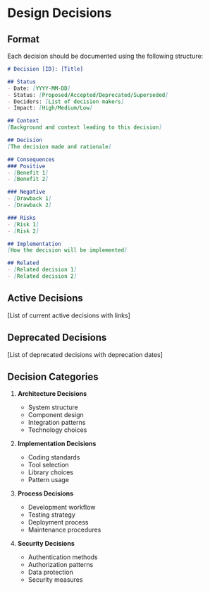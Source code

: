 # Design Decisions

## Format

Each decision should be documented using the following structure:

```markdown
# Decision [ID]: [Title]

## Status
- Date: [YYYY-MM-DD]
- Status: [Proposed/Accepted/Deprecated/Superseded]
- Deciders: [List of decision makers]
- Impact: [High/Medium/Low]

## Context
[Background and context leading to this decision]

## Decision
[The decision made and rationale]

## Consequences
### Positive
- [Benefit 1]
- [Benefit 2]

### Negative
- [Drawback 1]
- [Drawback 2]

### Risks
- [Risk 1]
- [Risk 2]

## Implementation
[How the decision will be implemented]

## Related
- [Related decision 1]
- [Related decision 2]
```

## Active Decisions

[List of current active decisions with links]

## Deprecated Decisions

[List of deprecated decisions with deprecation dates]

## Decision Categories

1. **Architecture Decisions**
   - System structure
   - Component design
   - Integration patterns
   - Technology choices

2. **Implementation Decisions**
   - Coding standards
   - Tool selection
   - Library choices
   - Pattern usage

3. **Process Decisions**
   - Development workflow
   - Testing strategy
   - Deployment process
   - Maintenance procedures

4. **Security Decisions**
   - Authentication methods
   - Authorization patterns
   - Data protection
   - Security measures